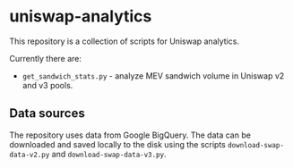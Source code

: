 # uniswap-analytics

This repository is a collection of scripts for Uniswap analytics.

Currently there are:
* `get_sandwich_stats.py` - analyze MEV sandwich volume in Uniswap v2 and v3 pools.

## Data sources

The repository uses data from Google BigQuery.
The data can be downloaded and saved locally to the disk using the scripts `download-swap-data-v2.py` and `download-swap-data-v3.py`.
